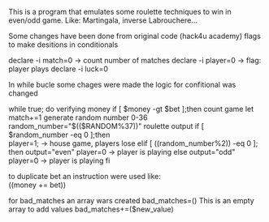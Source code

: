 This is a program that emulates some roulette techniques to win in even/odd game. Like: Martingala, inverse Labrouchere...

Some changes have been done from original code (hack4u academy)
flags to make desitions in conditionals

  declare -i match=0 -> count number of matches
  declare -i player=0 -> flag: player plays
  declare -i luck=0

In while bucle some chages were made
the logic for confitional was changed

  while true; do
     verifying money
    if [ $money -gt $bet ];then
       count game
      let match+=1
       generate random number 0-36
      random_number="$(($RANDOM%37))"
       roulette output
      if [ $random_number -eq 0 ];then  
        player=1; -> house game, players lose
      elif [ $(($random_number%2)) -eq 0 ]; then
        output="even"
        player=0 -> player is playing
      else
        output="odd"
        player=0 -> player is playing
      fi


to duplicate bet an instruction were used like:  
    ((money += bet))

for bad_matches an array wars created
    bad_matches=() This is an empty array
to add values 
bad_matches+=($new_value)


